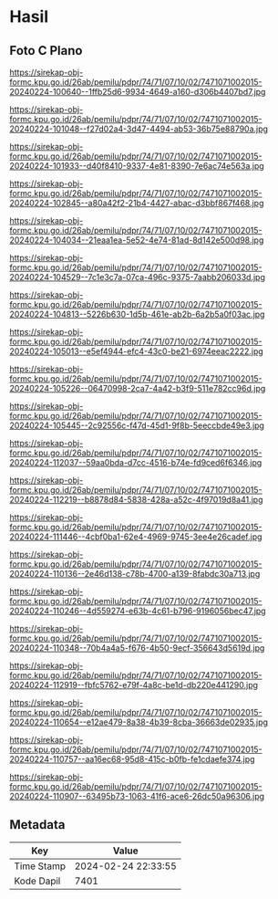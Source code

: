 # Hasil

## Foto C Plano

https://sirekap-obj-formc.kpu.go.id/26ab/pemilu/pdpr/74/71/07/10/02/7471071002015-20240224-100640--1ffb25d6-9934-4649-a160-d306b4407bd7.jpg

https://sirekap-obj-formc.kpu.go.id/26ab/pemilu/pdpr/74/71/07/10/02/7471071002015-20240224-101048--f27d02a4-3d47-4494-ab53-36b75e88790a.jpg

https://sirekap-obj-formc.kpu.go.id/26ab/pemilu/pdpr/74/71/07/10/02/7471071002015-20240224-101933--d40f8410-9337-4e81-8390-7e6ac74e563a.jpg

https://sirekap-obj-formc.kpu.go.id/26ab/pemilu/pdpr/74/71/07/10/02/7471071002015-20240224-102845--a80a42f2-21b4-4427-abac-d3bbf867f468.jpg

https://sirekap-obj-formc.kpu.go.id/26ab/pemilu/pdpr/74/71/07/10/02/7471071002015-20240224-104034--21eaa1ea-5e52-4e74-81ad-8d142e500d98.jpg

https://sirekap-obj-formc.kpu.go.id/26ab/pemilu/pdpr/74/71/07/10/02/7471071002015-20240224-104529--7c1e3c7a-07ca-496c-9375-7aabb206033d.jpg

https://sirekap-obj-formc.kpu.go.id/26ab/pemilu/pdpr/74/71/07/10/02/7471071002015-20240224-104813--5226b630-1d5b-461e-ab2b-6a2b5a0f03ac.jpg

https://sirekap-obj-formc.kpu.go.id/26ab/pemilu/pdpr/74/71/07/10/02/7471071002015-20240224-105013--e5ef4944-efc4-43c0-be21-6974eeac2222.jpg

https://sirekap-obj-formc.kpu.go.id/26ab/pemilu/pdpr/74/71/07/10/02/7471071002015-20240224-105226--06470998-2ca7-4a42-b3f9-511e782cc96d.jpg

https://sirekap-obj-formc.kpu.go.id/26ab/pemilu/pdpr/74/71/07/10/02/7471071002015-20240224-105445--2c92556c-f47d-45d1-9f8b-5eeccbde49e3.jpg

https://sirekap-obj-formc.kpu.go.id/26ab/pemilu/pdpr/74/71/07/10/02/7471071002015-20240224-112037--59aa0bda-d7cc-4516-b74e-fd9ced6f6346.jpg

https://sirekap-obj-formc.kpu.go.id/26ab/pemilu/pdpr/74/71/07/10/02/7471071002015-20240224-112219--b8878d84-5838-428a-a52c-4f97019d8a41.jpg

https://sirekap-obj-formc.kpu.go.id/26ab/pemilu/pdpr/74/71/07/10/02/7471071002015-20240224-111446--4cbf0ba1-62e4-4969-9745-3ee4e26cadef.jpg

https://sirekap-obj-formc.kpu.go.id/26ab/pemilu/pdpr/74/71/07/10/02/7471071002015-20240224-110136--2e46d138-c78b-4700-a139-8fabdc30a713.jpg

https://sirekap-obj-formc.kpu.go.id/26ab/pemilu/pdpr/74/71/07/10/02/7471071002015-20240224-110246--4d559274-e63b-4c61-b796-9196056bec47.jpg

https://sirekap-obj-formc.kpu.go.id/26ab/pemilu/pdpr/74/71/07/10/02/7471071002015-20240224-110348--70b4a4a5-f676-4b50-9ecf-356643d5619d.jpg

https://sirekap-obj-formc.kpu.go.id/26ab/pemilu/pdpr/74/71/07/10/02/7471071002015-20240224-112919--fbfc5762-e79f-4a8c-be1d-db220e441290.jpg

https://sirekap-obj-formc.kpu.go.id/26ab/pemilu/pdpr/74/71/07/10/02/7471071002015-20240224-110654--e12ae479-8a38-4b39-8cba-36663de02935.jpg

https://sirekap-obj-formc.kpu.go.id/26ab/pemilu/pdpr/74/71/07/10/02/7471071002015-20240224-110757--aa16ec68-95d8-415c-b0fb-fe1cdaefe374.jpg

https://sirekap-obj-formc.kpu.go.id/26ab/pemilu/pdpr/74/71/07/10/02/7471071002015-20240224-110907--63495b73-1063-41f6-ace6-26dc50a96306.jpg


## Metadata

| Key        | Value               |
| ---------- | ------------------- |
| Time Stamp | 2024-02-24 22:33:55 |
| Kode Dapil | 7401                |



